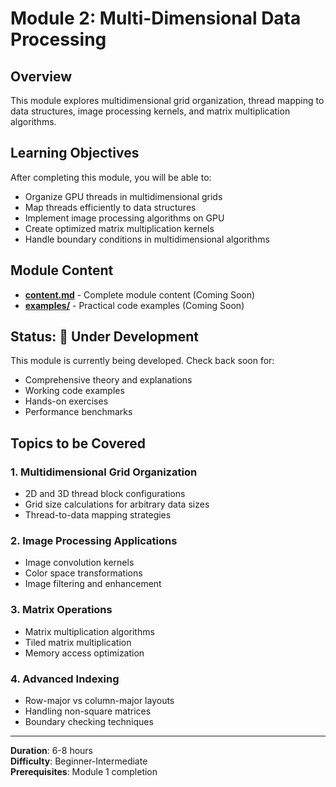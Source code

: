 # Module 2: Multi-Dimensional Data Processing

## Overview
This module explores multidimensional grid organization, thread mapping to data structures, image processing kernels, and matrix multiplication algorithms.

## Learning Objectives
After completing this module, you will be able to:
- Organize GPU threads in multidimensional grids
- Map threads efficiently to data structures  
- Implement image processing algorithms on GPU
- Create optimized matrix multiplication kernels
- Handle boundary conditions in multidimensional algorithms

## Module Content
- **[content.md](content.md)** - Complete module content (Coming Soon)
- **[examples/](examples/)** - Practical code examples (Coming Soon)

## Status: 🚧 Under Development

This module is currently being developed. Check back soon for:
- Comprehensive theory and explanations
- Working code examples  
- Hands-on exercises
- Performance benchmarks

## Topics to be Covered

### 1. Multidimensional Grid Organization
- 2D and 3D thread block configurations
- Grid size calculations for arbitrary data sizes
- Thread-to-data mapping strategies

### 2. Image Processing Applications
- Image convolution kernels
- Color space transformations
- Image filtering and enhancement

### 3. Matrix Operations
- Matrix multiplication algorithms
- Tiled matrix multiplication
- Memory access optimization

### 4. Advanced Indexing
- Row-major vs column-major layouts
- Handling non-square matrices
- Boundary checking techniques

---
**Duration**: 6-8 hours  
**Difficulty**: Beginner-Intermediate  
**Prerequisites**: Module 1 completion